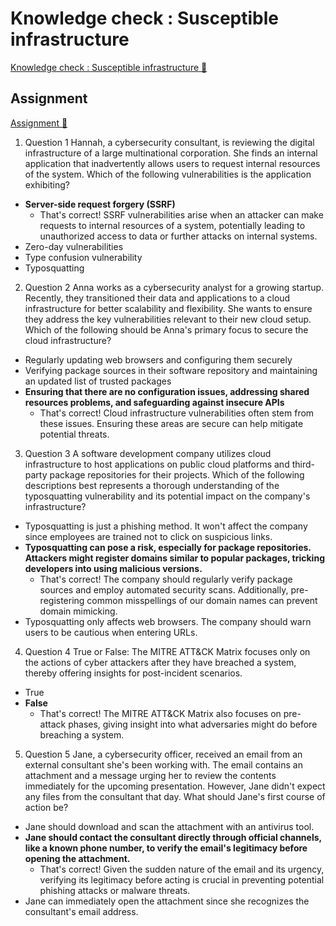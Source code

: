 # Knowledge check : Susceptible infrastructure

[Knowledge check : Susceptible infrastructure 🔗](https://www.coursera.org/learn/advanced-cybersecurity-concepts-and-capstone-project/assignment-submission/rIwPD/knowledge-check-susceptible-infrastructure)

## Assignment

[Assignment 🔗](https://www.coursera.org/learn/advanced-cybersecurity-concepts-and-capstone-project/assignment-submission/rIwPD/knowledge-check-susceptible-infrastructure/attempt)

1.  Question 1
    Hannah, a cybersecurity consultant, is reviewing the digital infrastructure of a large multinational corporation. She finds an internal application that inadvertently allows users to request internal resources of the system. Which of the following vulnerabilities is the application exhibiting?

- **Server-side request forgery (SSRF)**
  - That's correct! SSRF vulnerabilities arise when an attacker can make requests to internal resources of a system, potentially leading to unauthorized access to data or further attacks on internal systems.
- Zero-day vulnerabilities
- Type confusion vulnerability
- Typosquatting

2. Question 2
   Anna works as a cybersecurity analyst for a growing startup. Recently, they transitioned their data and applications to a cloud infrastructure for better scalability and flexibility. She wants to ensure they address the key vulnerabilities relevant to their new cloud setup. Which of the following should be Anna's primary focus to secure the cloud infrastructure?

- Regularly updating web browsers and configuring them securely
- Verifying package sources in their software repository and maintaining an updated list of trusted packages
- **Ensuring that there are no configuration issues, addressing shared resources problems, and safeguarding against insecure APIs**
  - That's correct! Cloud infrastructure vulnerabilities often stem from these issues. Ensuring these areas are secure can help mitigate potential threats.

3. Question 3
   A software development company utilizes cloud infrastructure to host applications on public cloud platforms and third-party package repositories for their projects. Which of the following descriptions best represents a thorough understanding of the typosquatting vulnerability and its potential impact on the company's infrastructure?

- Typosquatting is just a phishing method. It won't affect the company since employees are trained not to click on suspicious links.
- **Typosquatting can pose a risk, especially for package repositories. Attackers might register domains similar to popular packages, tricking developers into using malicious versions.**
  - That's correct! The company should regularly verify package sources and employ automated security scans. Additionally, pre-registering common misspellings of our domain names can prevent domain mimicking.
- Typosquatting only affects web browsers. The company should warn users to be cautious when entering URLs.

4. Question 4
   True or False: The MITRE ATT&CK Matrix focuses only on the actions of cyber attackers after they have breached a system, thereby offering insights for post-incident scenarios.

- True
- **False**
  - That's correct! The MITRE ATT&CK Matrix also focuses on pre-attack phases, giving insight into what adversaries might do before breaching a system.

5. Question 5
   Jane, a cybersecurity officer, received an email from an external consultant she's been working with. The email contains an attachment and a message urging her to review the contents immediately for the upcoming presentation. However, Jane didn't expect any files from the consultant that day. What should Jane's first course of action be?

- Jane should download and scan the attachment with an antivirus tool.
- **Jane should contact the consultant directly through official channels, like a known phone number, to verify the email's legitimacy before opening the attachment.**
  - That's correct! Given the sudden nature of the email and its urgency, verifying its legitimacy before acting is crucial in preventing potential phishing attacks or malware threats.
- Jane can immediately open the attachment since she recognizes the consultant's email address.
